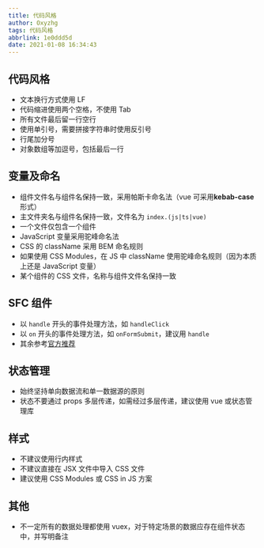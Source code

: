 ```yaml
---
title: 代码风格
author: Oxyzhg
tags: 代码风格
abbrlink: 1e0ddd5d
date: 2021-01-08 16:34:43
---
```


## 代码风格

- 文本换行方式使用 LF
- 代码缩进使用两个空格，不使用 Tab
- 所有文件最后留一行空行
- 使用单引号，需要拼接字符串时使用反引号
- 行尾加分号
- 对象数组等加逗号，包括最后一行

## 变量及命名

- 组件文件名与组件名保持一致，采用帕斯卡命名法（vue 可采用**kebab-case**形式）
- 主文件夹名与组件名保持一致，文件名为 `index.(js|ts|vue)`
- 一个文件仅包含一个组件
- JavaScript 变量采用驼峰命名法
- CSS 的 className 采用 BEM 命名规则
- 如果使用 CSS Modules，在 JS 中 className 使用驼峰命名规则（因为本质上还是 JavaScript 变量）
- 某个组件的 CSS 文件，名称与组件文件名保持一致

## SFC 组件

- 以 `handle` 开头的事件处理方法，如 `handleClick`
- 以 `on` 开头的事件处理方法，如 `onFormSubmit`，建议用 `handle`
- 其余参考[官方推荐](https://cn.vuejs.org/v2/style-guide/#%E7%BB%84%E4%BB%B6%E6%96%87%E4%BB%B6%E5%BC%BA%E7%83%88%E6%8E%A8%E8%8D%90)

## 状态管理

- 始终坚持单向数据流和单一数据源的原则
- 状态不要通过 props 多层传递，如需经过多层传递，建议使用 vue 或状态管理库

## 样式

- 不建议使用行内样式
- 不建议直接在 JSX 文件中导入 CSS 文件
- 建议使用 CSS Modules 或 CSS in JS 方案

## 其他

- 不一定所有的数据处理都使用 vuex，对于特定场景的数据应存在组件状态中，并写明备注
